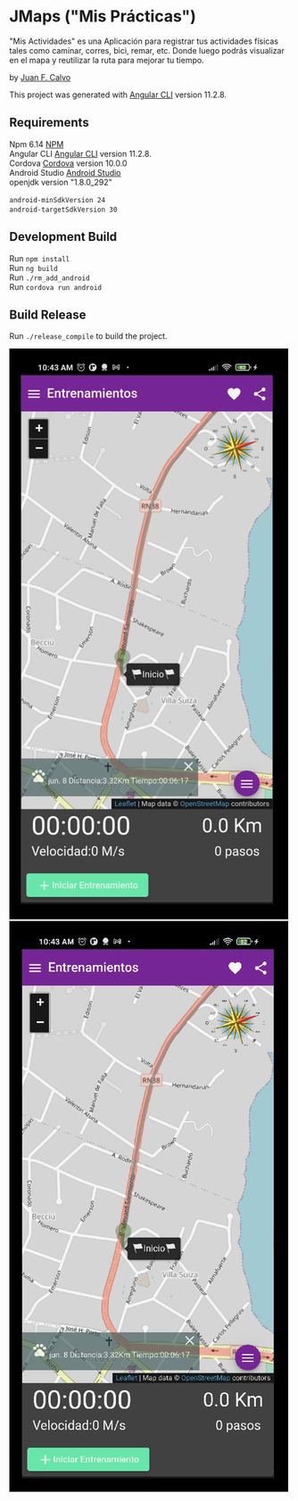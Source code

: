 # JMaps ("Mis Prácticas")

"Mis Actividades" es una Aplicación para registrar tus actividades físicas tales como caminar, corres, bici, remar, etc. Donde luego podrás visualizar en el mapa y reutilizar la ruta para mejorar tu tiempo.


by [Juan F. Calvo](calvoj@gmail.com)

This project was generated with [Angular CLI](https://github.com/angular/angular-cli) version 11.2.8.

## Requirements 
Npm 6.14 [NPM](https://www.npmjs.com/get-npm)   
Angular CLI [Angular CLI](https://github.com/angular/angular-cli) version 11.2.8.   
Cordova [Cordova](https://cordova.apache.org/#getstarted) version 10.0.0    
Android Studio  [Android Studio](https://developer.android.com/studio)  
openjdk version "1.8.0_292" 

`android-minSdkVersion 24`  
`android-targetSdkVersion 30`   

## Development Build

Run `npm install`    
Run `ng build`  
Run `./rm_add_android`  
Run `cordova run android`   



## Build Release

Run `./release_compile` to build the project.

![Screenshot](./imagenes/pan1.png)
![Screenshot](./imagenes/pan2.png)
